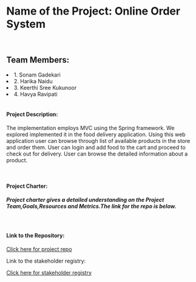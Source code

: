 <h1>Name of the Project: Online Order System</h1>
<br>

<h2>Team Members:</h2>
 <li>1. Sonam Gadekari</li>
 <li>2. Harika Naidu</li>
 <li>3. Keerthi Sree Kukunoor</li>
 <li>4. Havya Ravipati</li>
 <br>

<h4>Project Description:</h4>
<p>The implementation employs MVC using the Spring framework. We explored implemented it in the food delivery application. Using this web application user can browse through list of available products in the store and order them. User can login and add food to the cart and proceed to check out for delivery. User can browse the detailed information about a product.</p>
<br>

<h4>Project Charter:</h4>
<h5> Project charter gives a detailed understanding on the Project Team,Goals,Resources and Metrics.The link for the repo is below.</h5>
<br>
<h4>Link to the Repository:</h4>
<a href="https://github.com/SonamGadkari/onlinefoodorder">Click here for project repo</a>
<br>

<p>Link to the stakeholder registry:</p> 
<a href ="https://sonamgadkari.github.io/stakeholderregistry">Click here for stakeholder registry</a>


